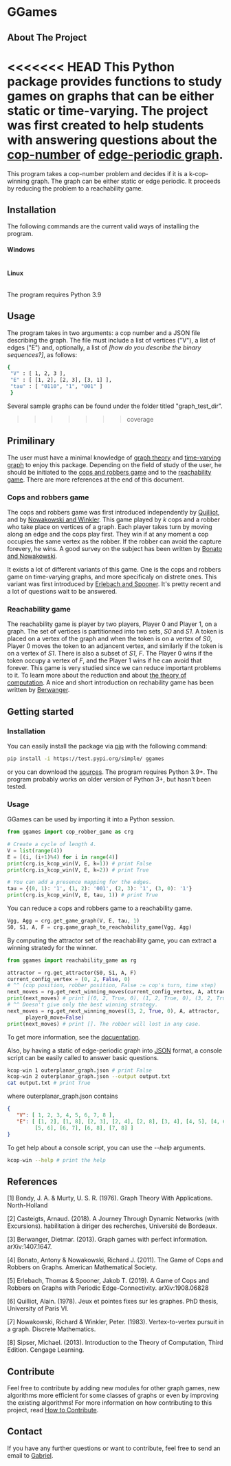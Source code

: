 # GGames

## About The Project
<<<<<<< HEAD
This Python package provides functions to study games on graphs that can be
either static or time-varying. The project was first created to help students
with answering questions about the [cop-number](#cops-and-robbers-game) of
[edge-periodic graph](#time-varying-graphs).
=======
This program takes a cop-number problem and decides if it is a k-cop-
winning graph. The graph can be either static or edge periodic. It proceeds
by reducing the problem to a reachability game.

## Installation
The following commands are the current valid ways of installing the program.

#### Windows
   ```sh
   
   ```

#### Linux
   ```sh
   
   ```

The program requires Python 3.9

## Usage
The program takes in two arguments: a cop number and a JSON file describing the graph. The file must include a list of vertices ("V"), a list of edges ("E") and, optionally, a list of *[how do you describe the binary sequences?]*, as follows:
   ```sh
   {
    "V" : [ 1, 2, 3 ],
    "E" : [ [1, 2], [2, 3], [3, 1] ],
    "tau" : [ "0110", "1", "001" ]
    }
   ```
Several sample graphs can be found under the folder titled "graph_test_dir".
>>>>>>> coverage

## Primilinary
The user must have a minimal knowledge of [graph theory](#bondy-murty) and 
[time-varying graph](#casteigts) to enjoy this package. Depending on the field
of study of the user, he should be initiated to the
[cops and robbers game](#bonato-nowakowski) and to the
[reachability game](#berwanger). There are more references at the end of this
document.

### Cops and robbers game
The cops and robbers game was first introduced independently by
[Quilliot](#quilliot), and by [Nowakowski and Winkler](#nowakowski-winkler).
This game played by *k* cops and a robber who take place on vertices of a
graph. Each player takes turn by moving along an edge and the cops play first.
They win if at any moment a cop occupies the same vertex as the robber. If the
robber can avoid the capture forevery, he wins. A good survey on the subject
has been written by [Bonato and Nowakowski](#bonato-nowakowski).

It exists a lot of different variants of this game. One is the cops and robbers
game on time-varying graphs, and more specificaly on distrete ones. This
variant was first introduced by [Erlebach and Spooner](#erlebach-spooner). It's
pretty recent and a lot of questions wait to be answered.

### Reachability game
The reachability game is player by two players, Player 0 and Player 1, on a
graph. The set of vertices is partitionned into two sets, *S0* and *S1*. A
token is placed on a vertex of the graph and when the token is on a vertex of
*S0*, Player 0 moves the token to an adjancent vertex, and similarly if the
token is on a vertex of *S1*. There is also a subset of *S1*, *F*. The Player 0
wins if the token occupy a vertex of *F*, and the Player 1 wins if he can avoid
that forever. This game is very studied since we can reduce important problems
to it. To learn more about the reduction and about
[the theory of computation](#sipser). A nice and short introduction on
rechability game has been written by [Berwanger](#berwanger).

## Getting started
### Installation
You can easily install the package via
[pip](https://pip.pypa.io/en/stable/installation/) with the following command:
```sh
pip install -i https://test.pypi.org/simple/ ggames
```
or you can download the
[sources](#https://github.com/gfl-math-stat-info/ggames).
The program requires Python 3.9+. The program probably works on older version
of Python 3+, but hasn't been tested.

### Usage
GGames can be used by importing it into a Python session.
```python
from ggames import cop_robber_game as crg

# Create a cycle of length 4.
V = list(range(4))
E = [(i, (i+1)%4) for i in range(4)]
print(crg.is_kcop_win(V, E, k=1)) # print False
print(crg.is_kcop_win(V, E, k=2)) # print True

# You can add a presence mapping for the edges.
tau = {(0, 1): '1', (1, 2): '001', (2, 3): '1', (3, 0): '1'}
print(crg.is_kcop_win(V, E, tau, 1)) # print True
```
You can reduce a cops and robbers game to a reachability game.
```python
Vgg, Agg = crg.get_game_graph(V, E, tau, 1)
S0, S1, A, F = crg.game_graph_to_reachability_game(Vgg, Agg)
```
By computing the attractor set of the reachability game, you can extract a
winning stratedy for the winner.
```python
from ggames import reachability_game as rg

attractor = rg.get_attractor(S0, S1, A, F)
current_config_vertex = (0, 2, False, 0)
# ^^ (cop position, robber position, False := cop's turn, time step)
next_moves = rg.get_next_winning_moves(current_config_vertex, A, attractor)
print(next_moves) # print [(0, 2, True, 0), (1, 2, True, 0), (3, 2, True, 0)]
# ^^ Doesn't give only the best winning strategy.
next_moves = rg.get_next_winning_moves((3, 2, True, 0), A, attractor,
      player0_move=False)
print(next_moves) # print []. The robber will lost in any case.
```
To get more information, see the [docuentation](#TODO).

Also, by having a static of edge-periodic graph into
[JSON](#https://www.json.org/json-en.html) format, a console script can be
easily called to answer basic questions.
```sh
kcop-win 1 outerplanar_graph.json # print False
kcop-win 2 outerplanar_graph.json --output output.txt
cat output.txt # print True
```
where outerplanar_graph.json contains
```json
{
   "V": [ 1, 2, 3, 4, 5, 6, 7, 8 ],
   "E": [ [1, 2], [1, 8], [2, 3], [2, 4], [2, 8], [3, 4], [4, 5], [4, 6],
         [5, 6], [6, 7], [6, 8], [7, 8] ]
}
```
To get help about a console script, you can use the *--help* arguments.
```sh
kcop-win --help # print the help
```

## References
<p id="bondy-murty">[1] Bondy, J. A. & Murty, U. S. R. (1976). Graph Theory
With Applications. North-Holland</p>
<p id="casteigts">[2] Casteigts, Arnaud. (2018). A Journey Through Dynamic
Networks (with Excursions). habilitation à diriger des recherches, Université
de Bordeaux.</p>
<p id="berwanger">[3] Berwanger, Dietmar. (2013). Graph games with perfect
information. arXiv:1407.1647.</p>
<p id="bonato-nowakowski">[4] Bonato, Antony & Nowakowski, Richard J. (2011).
The Game of Cops and Robbers on Graphs. American Mathematical Society.<p>
<p id="erlebach-spooner">[5] Erlebach, Thomas & Spooner, Jakob T. (2019). A
Game of Cops and Robbers on Graphs with Periodic Edge-Connectivity.
arXiv:1908.06828<p>
<p id="quilliot">[6] Quilliot, Alain. (1978). Jeux et pointes fixes sur les
graphes. PhD thesis, University of Paris VI.<p>
<p id="nowakowski-winkler">[7] Nowakowski, Richard & Winkler, Peter. (1983).
Vertex-to-vertex pursuit in a graph. Discrete Mathematics.<p>
<p id="sipser">[8] Sipser, Michael. (2013). Introduction to the Theory of
Computation, Third Edition. Cengage Learning.</p>

## Contribute
Feel free to contribute by adding new modules for other graph games, new
algorithms more efficient for some classes of graphs or even by improving the
existing algorithms! For more information on how contributing to this project,
read [How to Contribute](#TODO).

## Contact
If you have any further questions or want to contribute, feel free to send an
email to [Gabriel](#mailto:gabriel.fortin-leblanc@umontreal.ca).

